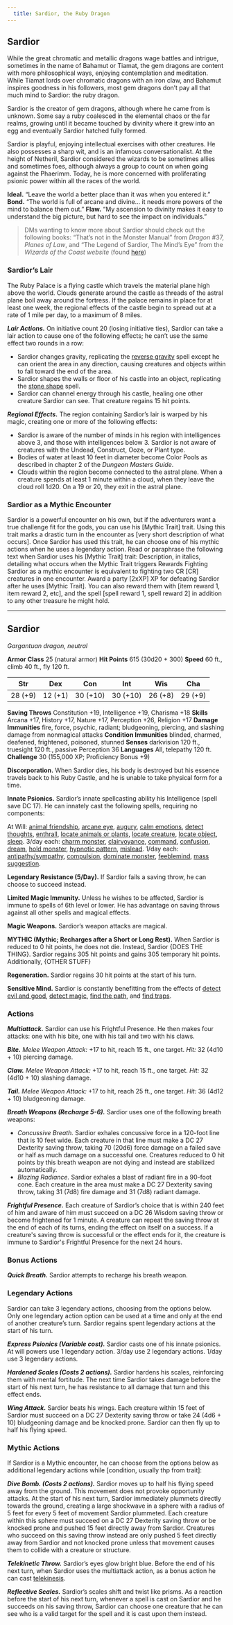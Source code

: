 ```yaml
---
  title: Sardior, the Ruby Dragon
---
```

## Sardior

While the great chromatic and metallic dragons wage battles and intrigue, sometimes in the name of Bahamut or Tiamat, the gem dragons are content with more philosophical ways, enjoying contemplation and meditation. While Tiamat lords over chromatic dragons with an iron claw, and Bahamut inspires goodness in his followers, most gem dragons don’t pay all that much mind to Sardior: the ruby dragon. 

Sardior is the creator of gem dragons, although where he came from is unknown. Some say a ruby coalesced in the elemental chaos or the far realms, growing until it became touched by divinity where it grew into an egg and eventually Sardior hatched fully formed.

Sardior is playful, enjoying intellectual exercises with other creatures. He also possesses a sharp wit, and is an infamous conversationalist. At the height of Netheril, Sardior considered the wizards to be sometimes allies and sometimes foes, although always a group to count on when going against the Phaerimm. Today, he is more concerned with proliferating psionic power within all the races of the world.

**Ideal.** “Leave the world a better place than it was when you entered it.”
**Bond.** “The world is full of arcane and divine… it needs more powers of the mind to balance them out.”
**Flaw.** “My ascension to divinity makes it easy to understand the big picture, but hard to see the impact on individuals.”

> DMs wanting to know more about Sardior should check out the following books: “That’s not in the Monster Manual” from *Dragon* #37,  *Planes of Law*, and “The Legend of Sardior, The Mind’s Eye” from the *Wizards of the Coast website* (found <a href="http://archive.wizards.com/default.asp?x=dnd/psm/20030124a">here</a>)

### Sardior’s Lair
The Ruby Palace is a flying castle which travels the material plane high above the world. Clouds generate around the castle as threads of the astral plane boil away around the fortress. If the palace remains in place for at least one week, the regional effects of the castle begin to spread out at a rate of 1 mile per day, to a maximum of 8 miles.

***Lair Actions.*** On initiative count 20 (losing initiative ties), Sardior can take a lair action to cause one of the following effects; he can’t use the same effect two rounds in a row:
- Sardior changes gravity, replicating the <a href="https://www.dndbeyond.com/spells/reverse-gravity">reverse gravity</a> spell except he can orient the area in any direction, causing creatures and objects within to fall toward the end of the area.
- Sardior shapes the walls or floor of his castle into an object, replicating the <a href="https://www.dndbeyond.com/spells/stone-shape">stone shape</a> spell.
- Sardior can channel energy through his castle, healing one other creature Sardior can see. That creature regains 15 hit points.

***Regional Effects.*** The region containing Sardior’s lair is warped by his magic, creating one or more of the following effects:
- Sardior is aware of the number of minds in his region with intelligences above 3, and those with intelligences below 3. Sardior is not aware of creatures with the Undead, Construct, Ooze, or Plant type.
- Bodies of water at least 10 feet in diameter become Color Pools as described in chapter 2 of the *Dungeon Masters Guide*.
- Clouds within the region become connected to the astral plane.  When a creature spends at least 1 minute within a cloud, when they leave the cloud roll 1d20. On a 19 or 20, they exit in the astral plane. 

### Sardior as a Mythic Encounter
Sardior is a powerful encounter on his own, but if the adventurers want a true challenge fit for the gods, you can use his [Mythic Trait] trait. Using this trait marks a drastic turn in the encounter as [very short description of what occurs]. Once Sardior has used this trait, he can choose one of his mythic actions when he uses a legendary action.
Read or paraphrase the following text when Sardior uses his [Mythic Trait] trait:
Description, in italics, detailing what occurs when the Mythic Trait triggers
Rewards
Fighting Sardior as a mythic encounter is equivalent to fighting two CR [CR] creatures in one encounter. Award a party [2xXP] XP for defeating Sardior after he uses [Mythic Trait]. You can also reward them with [item reward 1, item reward 2, etc], and the spell [spell reward 1, spell reward 2] in addition to any other treasure he might hold.

---

## Sardior
*Gargantuan dragon, neutral*

**Armor Class** 25 (natural armor)
**Hit Points** 615 (30d20 + 300)
**Speed** 60 ft., climb 40 ft., fly 120 ft.

|Str|Dex|Con|Int|Wis|Cha|
|:-:|:-:|:-:|:-:|:-:|:-:|
|28 (+9)|12 (+1)|30 (+10)|30 (+10)|26 (+8)|29 (+9)|

**Saving Throws** Constitution +19, Intelligence +19, Charisma +18
**Skills** Arcana +17, History +17, Nature +17, Perception +26, Religion +17
**Damage Immunities** fire, force, psychic, radiant; bludgeoning, piercing, and slashing damage from nonmagical attacks
**Condition Immunities** blinded, charmed, deafened, frightened, poisoned, stunned
**Senses** darkvision 120 ft., truesight 120 ft., passive Perception 36
**Languages** All, telepathy 120 ft.
**Challenge** 30 (155,000 XP; Proficiency Bonus +9)

**Discorporation.** When Sardior dies, his body is destroyed but his essence travels back to his Ruby Castle, and he is unable to take physical form for a time.

**Innate Psionics.** Sardior’s innate spellcasting ability his Intelligence (spell save DC 17). He can innately cast the following spells, requiring no components:

At Will: <a href="https://www.dndbeyond.com/spells/animal-friendship">animal friendship</a>, <a href="https://www.dndbeyond.com/spells/arcane-eye">arcane eye</a>, <a href="https://www.dndbeyond.com/spells/augury">augury</a>, <a href="https://www.dndbeyond.com/spells/calm-emotions">calm emotions</a>, <a href="https://www.dndbeyond.com/spells/detect-thoughts">detect thoughts</a>, <a href="https://www.dndbeyond.com/spells/enthrall">enthrall</a>, <a href="https://www.dndbeyond.com/spells/locate-animals-or-plants">locate animals or plants</a>, <a href="https://www.dndbeyond.com/spells/locate-creature">locate creature</a>, <a href="https://www.dndbeyond.com/spells/locate-object">locate object</a>, <a href="https://www.dndbeyond.com/spells/sleep">sleep</a>.
3/day each: <a href="https://www.dndbeyond.com/spells/charm-monster">charm monster</a>, <a href="https://www.dndbeyond.com/spells/clairvoyance">clairvoyance</a>, <a href="https://www.dndbeyond.com/spells/command">command</a>, <a href="https://www.dndbeyond.com/spells/confusion">confusion</a>, <a href="https://www.dndbeyond.com/spells/dream">dream</a>, <a href="https://www.dndbeyond.com/spells/hold-monster">hold monster</a>, <a href="https://www.dndbeyond.com/spells/hypnotic-pattern">hypnotic pattern</a>, <a href="https://www.dndbeyond.com/spells/mislead">mislead</a>.
1/day each: <a href="https://www.dndbeyond.com/spells/antipathy-sympathy">antipathy/sympathy</a>, <a href="https://www.dndbeyond.com/spells/compulsion">compulsion</a>, <a href="https://www.dndbeyond.com/spells/dominate-monster">dominate monster</a>, <a href="https://www.dndbeyond.com/spells/feeblemind">feeblemind</a>, <a href="https://www.dndbeyond.com/spells/mass-suggestion">mass suggestion</a>.

**Legendary Resistance (5/Day).** If Sardior fails a saving throw, he can choose to succeed instead.

**Limited Magic Immunity.** Unless he wishes to be affected, Sardior is immune to spells of 6th level or lower. He has advantage on saving throws against all other spells and magical effects.

**Magic Weapons.** Sardior’s weapon attacks are magical.

**MYTHIC (Mythic; Recharges after a Short or Long Rest).** When Sardior is reduced to 0 hit points, he does not die. Instead, Sardior {DOES THE THING}. Sardior regains 305 hit points and gains 305 temporary hit points. Additionally, {OTHER STUFF}

**Regeneration.** Sardior regains 30 hit points at the start of his turn.

**Sensitive Mind.** Sardior is constantly benefitting from the effects of <a href="https://www.dndbeyond.com/spells/detect-evil-and-good">detect evil and good</a>, <a href="https://www.dndbeyond.com/spells/detect-magic">detect magic</a>, <a href="https://www.dndbeyond.com/spells/find-the-path">find the path</a>, and <a href="https://www.dndbeyond.com/spells/find-traps">find traps</a>. 

### Actions

***Multiattack.*** Sardior can use his Frightful Presence. He then makes four attacks: one with his bite, one with his tail and two with his claws.

***Bite.*** *Melee Weapon Attack:* +17 to hit, reach 15 ft., one target. *Hit:* 32 (4d10 + 10) piercing damage.

***Claw.*** *Melee Weapon Attack:* +17 to hit, reach 15 ft., one target. *Hit:* 32 (4d10 + 10) slashing damage.

***Tail.*** *Melee Weapon Attack:* +17 to hit, reach 25 ft., one target. *Hit:* 36 (4d12 + 10) bludgeoning damage.

***Breath Weapons (Recharge 5-6).*** Sardior uses one of the following breath weapons:
- *Concussive Breath.* Sardior exhales concussive force in a 120-foot line that is 10 feet wide. Each creature in that line must make a DC 27 Dexterity saving throw, taking 70 (20d6) force damage on a failed save or half as much damage on a successful one. Creatures reduced to 0 hit points by this breath weapon are not dying and instead are stabilized automatically.
- *Blazing Radiance.* Sardior exhales a blast of radiant fire in a 90-foot cone. Each creature in the area must make a DC 27 Dexterity saving throw, taking 31 (7d8) fire damage and 31 (7d8) radiant damage.
	
***Frightful Presence.*** Each creature of Sardior’s choice that is within 240 feet of him and aware of him must succeed on a DC 26 Wisdom saving throw or become frightened for 1 minute. A creature can repeat the saving throw at the end of each of its turns, ending the effect on itself on a success. If a creature's saving throw is successful or the effect ends for it, the creature is immune to Sardior's Frightful Presence for the next 24 hours.

### Bonus Actions

***Quick Breath.*** Sardior attempts to recharge his breath weapon.

### Legendary Actions

Sardior can take 3 legendary actions, choosing from the options below. Only one legendary action option can be used at a time and only at the end of another creature’s turn. Sardior regains spent legendary actions at the start of his turn.

***Express Psionics (Variable cost).*** Sardior casts one of his innate psionics. At will powers use 1 legendary action. 3/day use 2 legendary actions. 1/day use 3 legendary actions.

***Hardened Scales (Costs 2 actions).*** Sardior hardens his scales, reinforcing them with mental fortitude. The next time Sardior takes damage before the start of his next turn, he has resistance to all damage that turn and this effect ends.

***Wing Attack.*** Sardior beats his wings. Each creature within 15 feet of Sardior must succeed on a DC 27 Dexterity saving throw or take 24 (4d6 + 10) bludgeoning damage and be knocked prone. Sardior can then fly up to half his flying speed.

### Mythic Actions

If Sardior is a Mythic encounter, he can choose from the options below as additional legendary actions while [condition, usually thp from trait]:

***Dive Bomb. (Costs 2 actions).*** Sardior moves up to half his flying speed away from the ground. This movement does not provoke opportunity attacks. At the start of his next turn, Sardior immediately plummets directly towards the ground, creating a large shockwave in a sphere with a radius of 5 feet for every 5 feet of movement Sardior plummeted. Each creature within this sphere must succeed on a DC 27 Dexterity saving throw or be knocked prone and pushed 15 feet directly away from Sardior. Creatures who succeed on this saving throw instead are only pushed 5 feet directly away from Sardior and not knocked prone unless that movement causes them to collide with a creature or structure.

***Telekinetic Throw.*** Sardior’s eyes glow bright blue. Before the end of his next turn, when Sardior uses the multiattack action, as a bonus action he can cast <a href="https://www.dndbeyond.com/spells/telekinesis">telekinesis</a>.

***Reflective Scales.*** Sardior’s scales shift and twist like prisms. As a reaction before the start of his next turn, whenever a spell is cast on Sardior and he succeeds on his saving throw, Sardior can choose one creature that he can see who is a valid target for the spell and it is cast upon them instead.

